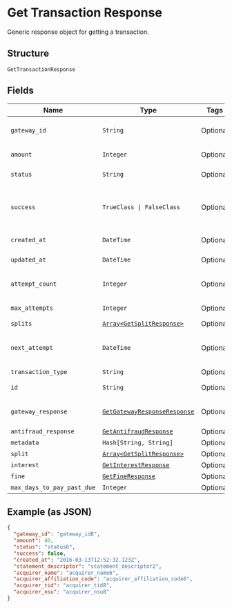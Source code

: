 
# Get Transaction Response

Generic response object for getting a transaction.

## Structure

`GetTransactionResponse`

## Fields

| Name | Type | Tags | Description |
|  --- | --- | --- | --- |
| `gateway_id` | `String` | Optional | Gateway transaction id |
| `amount` | `Integer` | Optional | Amount in cents |
| `status` | `String` | Optional | Transaction status |
| `success` | `TrueClass \| FalseClass` | Optional | Indicates if the transaction ocurred successfuly |
| `created_at` | `DateTime` | Optional | Creation date |
| `updated_at` | `DateTime` | Optional | Last update date |
| `attempt_count` | `Integer` | Optional | Number of attempts tried |
| `max_attempts` | `Integer` | Optional | Max attempts |
| `splits` | [`Array<GetSplitResponse>`](../../doc/models/get-split-response.md) | Optional | Splits |
| `next_attempt` | `DateTime` | Optional | Date and time of the next attempt |
| `transaction_type` | `String` | Optional | - |
| `id` | `String` | Optional | Código da transação |
| `gateway_response` | [`GetGatewayResponseResponse`](../../doc/models/get-gateway-response-response.md) | Optional | The Gateway Response |
| `antifraud_response` | [`GetAntifraudResponse`](../../doc/models/get-antifraud-response.md) | Optional | - |
| `metadata` | `Hash[String, String]` | Optional | - |
| `split` | [`Array<GetSplitResponse>`](../../doc/models/get-split-response.md) | Optional | - |
| `interest` | [`GetInterestResponse`](../../doc/models/get-interest-response.md) | Optional | - |
| `fine` | [`GetFineResponse`](../../doc/models/get-fine-response.md) | Optional | - |
| `max_days_to_pay_past_due` | `Integer` | Optional | - |

## Example (as JSON)

```json
{
  "gateway_id": "gateway_id8",
  "amount": 40,
  "status": "status6",
  "success": false,
  "created_at": "2016-03-13T12:52:32.123Z",
  "statement_descriptor": "statement_descriptor2",
  "acquirer_name": "acquirer_name6",
  "acquirer_affiliation_code": "acquirer_affiliation_code6",
  "acquirer_tid": "acquirer_tid8",
  "acquirer_nsu": "acquirer_nsu8"
}
```

